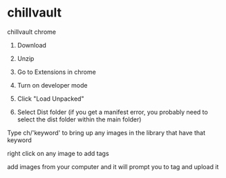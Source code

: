 # chillvault
chillvault chrome


1. Download

2. Unzip

3. Go to Extensions in chrome

4. Turn on developer mode

5. Click "Load Unpacked"

6. Select Dist folder (if you get a manifest error, you probably need to select the dist folder within the main folder)



Type ch/'keyword' to bring up any images in the library that have that keyword

right click on any image to add tags

add images from your computer and it will prompt you to tag and upload it
